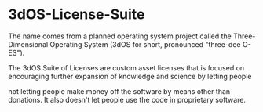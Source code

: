 # 3dOS-License-Suite

The name comes from a planned operating system project called the Three-Dimensional Operating System (3dOS for short, pronounced "three-dee O-ES").

The 3dOS Suite of Licenses are custom asset licenses that is focused on encouraging further expansion of knowledge and science by letting people

not letting people make money off the software by means other than donations. It also doesn't let people use the code in proprietary software.
